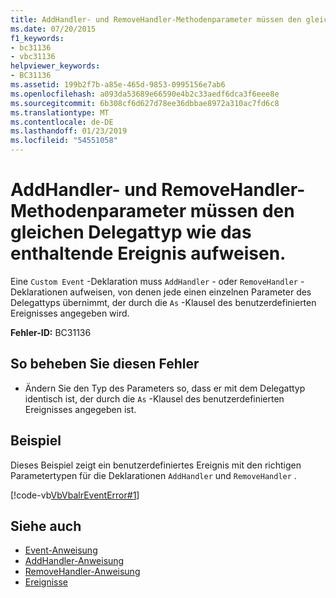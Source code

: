 ```yaml
---
title: AddHandler- und RemoveHandler-Methodenparameter müssen den gleichen Delegattyp wie das enthaltende Ereignis aufweisen.
ms.date: 07/20/2015
f1_keywords:
- bc31136
- vbc31136
helpviewer_keywords:
- BC31136
ms.assetid: 199b2f7b-a85e-465d-9853-0995156e7ab6
ms.openlocfilehash: a093da53689e66590e4b2c33aedf6dca3f6eee8e
ms.sourcegitcommit: 6b308cf6d627d78ee36dbbae8972a310ac7fd6c8
ms.translationtype: MT
ms.contentlocale: de-DE
ms.lasthandoff: 01/23/2019
ms.locfileid: "54551058"
---
```

# <a name="addhandler-and-removehandler-method-parameters-must-have-the-same-delegate-type-as-the-containing-event"></a>AddHandler- und RemoveHandler-Methodenparameter müssen den gleichen Delegattyp wie das enthaltende Ereignis aufweisen.
Eine `Custom Event` -Deklaration muss `AddHandler` - oder `RemoveHandler` -Deklarationen aufweisen, von denen jede einen einzelnen Parameter des Delegattyps übernimmt, der durch die `As` -Klausel des benutzerdefinierten Ereignisses angegeben wird.  
  
 **Fehler-ID:** BC31136  
  
## <a name="to-correct-this-error"></a>So beheben Sie diesen Fehler  
  
-   Ändern Sie den Typ des Parameters so, dass er mit dem Delegattyp identisch ist, der durch die `As` -Klausel des benutzerdefinierten Ereignisses angegeben ist.  
  
## <a name="example"></a>Beispiel  
 Dieses Beispiel zeigt ein benutzerdefiniertes Ereignis mit den richtigen Parametertypen für die Deklarationen `AddHandler` und `RemoveHandler` .  
  
 [!code-vb[VbVbalrEventError#1](../../visual-basic/language-reference/error-messages/codesnippet/VisualBasic/bc31136_1.vb)]  
  
## <a name="see-also"></a>Siehe auch
- [Event-Anweisung](../../visual-basic/language-reference/statements/event-statement.md)
- [AddHandler-Anweisung](~/docs/visual-basic/language-reference/statements/addhandler-statement.md)
- [RemoveHandler-Anweisung](~/docs/visual-basic/language-reference/statements/removehandler-statement.md)
- [Ereignisse](../../visual-basic/programming-guide/language-features/events/index.md)
